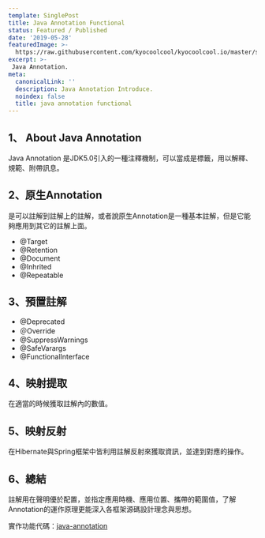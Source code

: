 ```yaml
---
template: SinglePost
title: Java Annotation Functional
status: Featured / Published
date: '2019-05-28'
featuredImage: >-
  https://raw.githubusercontent.com/kyocoolcool/kyocoolcool.io/master/static/images/logo/java.png
excerpt: >-
 Java Annotation.
meta:
  canonicalLink: ''
  description: Java Annotation Introduce.
  noindex: false
  title: java annotation functional
---
```

## 1、 About Java Annotation

Java Annotation 是JDK5.0引入的一種注釋機制，可以當成是標籤，用以解釋、規範、附帶訊息。

## 2、原生Annotation

是可以註解到註解上的註解，或者說原生Annotation是一種基本註解，但是它能夠應用到其它的註解上面。

- @Target
- @Retention
- @Document
- @Inhrited
- @Repeatable

## 3、預置註解

- @Deprecated
- ＠Override
- @SuppressWarnings
- @SafeVarargs
- @FunctionalInterface

## 4、映射提取

在適當的時候獲取註解內的數值。

## 5、映射反射

在Hibernate與Spring框架中皆利用註解反射來獲取資訊，並達到對應的操作。

## 6、總結

註解用在聲明優於配置，並指定應用時機、應用位置、攜帶的範圍值，了解Annotation的運作原理更能深入各框架源碼設計理念與思想。

實作功能代碼：[java-annotation](<https://github.com/kyocoolcool/java-tutorial/tree/master/java-annotation>)
